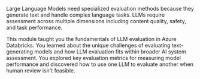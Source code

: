 Large Language Models need specialized evaluation methods because they generate text and handle complex language tasks. LLMs require assessment across multiple dimensions including content quality, safety, and task performance.

This module taught you the fundamentals of LLM evaluation in Azure Databricks. You learned about the unique challenges of evaluating text-generating models and how LLM evaluation fits within broader AI system assessment. You explored key evaluation metrics for measuring model performance and discovered how to use one LLM to evaluate another when human review isn't feasible.
